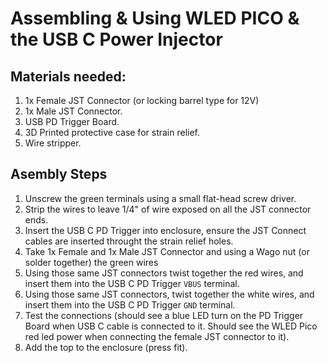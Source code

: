 # Assembling & Using WLED PICO & the USB C Power Injector

## Materials needed:
1. 1x Female JST Connector (or locking barrel type for 12V)
2. 1x Male JST Connector.
3. USB PD Trigger Board.
4. 3D Printed protective case for strain relief.
5. Wire stripper.

## Asembly Steps
1. Unscrew the green terminals using a small flat-head screw driver.
2. Strip the wires to leave 1/4" of wire exposed on all the JST connector ends.
3. Insert the USB C PD Trigger into enclosure, ensure the JST Connect cables are inserted throught the strain relief holes.
4. Take 1x Female and 1x Male JST Connector and using a Wago nut (or solder together) the green wires
5. Using those same JST connectors twist together the red wires, and insert them into the USB C PD Trigger `VBUS` terminal.
6. Using those same JST connectors, twist together the white wires, and insert them into the USB C PD Trigger `GND` terminal.
7. Test the connections (should see a blue LED turn on the PD Trigger Board when USB C cable is connected to it. Should see the WLED Pico red led power when connecting the female JST connector to it).
8. Add the top to the enclosure (press fit).